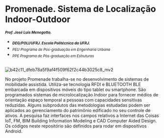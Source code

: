 # Promenade. Sistema de Localização Indoor-Outdoor
<sub> **_Prof. José Luis Menegotto._**</sub> 
+ <sub> **_DEG/POLI/UFRJ. Escola Politécnica da UFRJ._**</sub>
+ <sub> _PEU Programa de Pós-graduação em Engenharia Urbana_</sub>
+ <sub> _PPE Programa de Pós-graduação em Estruturas_</sub>
## 

![b42c11_dfeb78a5f9af4f509f62f2c44b3025c8_mv2](https://user-images.githubusercontent.com/9437020/177428237-c37d6ecb-208a-4a3f-a507-128c75b75e83.png)

No projeto Promenade trabalha-se no desenvolvimento de sistemas de mobilidade assistida. Utiliza-se tecnologia RFDI e BLUETOOTH BLE embarcada em dispositivos móveis do tipo tablet ou smartphone. São programados sistemas de microlocalização Indoor para fornecer médios de orientação espaço temporal a pessoas com capacidades sensitivas reduzidas. 
Alguns subprodutos das metodologias estudadas podem ser aplicados ao gerenciamento do patrimônio edificado no seu controle de ativos. A pesquisa faz interfaces nos campos relativos a Internet das Coisas IoT, FM, BIM Building Information Modeling e CAD Computer Aided Design. Os códigos neste repositório são definidos para rodar em dispositivos Android.
